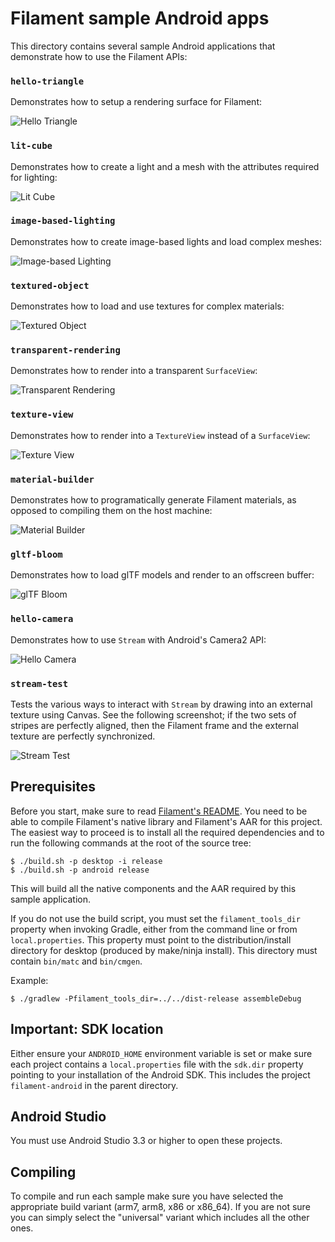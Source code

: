 # Filament sample Android apps

This directory contains several sample Android applications that demonstrate how to use the
Filament APIs:

### `hello-triangle`

Demonstrates how to setup a rendering surface for Filament:

![Hello Triangle](../../docs/images/samples/sample_hello_triangle.jpg)

### `lit-cube`

Demonstrates how to create a light and a mesh with the attributes required for lighting:

![Lit Cube](../../docs/images/samples/sample_lit_cube.jpg)

### `image-based-lighting`

Demonstrates how to create image-based lights and load complex meshes:

![Image-based Lighting](../../docs/images/samples/sample_image_based_lighting.jpg)

### `textured-object`

Demonstrates how to load and use textures for complex materials:

![Textured Object](../../docs/images/samples/sample_textured_object.jpg)

### `transparent-rendering`

Demonstrates how to render into a transparent `SurfaceView`:

![Transparent Rendering](../../docs/images/samples/sample_transparent_rendering.jpg)

### `texture-view`

Demonstrates how to render into a `TextureView` instead of a `SurfaceView`:

![Texture View](../../docs/images/samples/sample_texture_view.jpg)

### `material-builder`

Demonstrates how to programatically generate Filament materials, as opposed to compiling them on the
host machine:

![Material Builder](../../docs/images/samples/sample_image_based_lighting.jpg)

### `gltf-bloom`

Demonstrates how to load glTF models and render to an offscreen buffer:

![glTF Bloom](../../docs/images/samples/sample_gltf_bloom.jpg)

### `hello-camera`

Demonstrates how to use `Stream` with Android's Camera2 API:

![Hello Camera](../../docs/images/samples/sample_hello_camera.jpg)

### `stream-test`

Tests the various ways to interact with `Stream` by drawing into an external texture using Canvas.
See the following screenshot; if the two sets of stripes are perfectly aligned, then the Filament
frame and the external texture are perfectly synchronized.

![Stream Test](../../docs/images/samples/sample_stream_test.jpg)

## Prerequisites

Before you start, make sure to read [Filament's README](../../README.md). You need to be able to
compile Filament's native library and Filament's AAR for this project. The easiest way to proceed
is to install all the required dependencies and to run the following commands at the root of the
source tree:

```
$ ./build.sh -p desktop -i release
$ ./build.sh -p android release
```

This will build all the native components and the AAR required by this sample application.

If you do not use the build script, you must set the `filament_tools_dir` property when invoking
Gradle, either from the command line or from `local.properties`. This property must point to the
distribution/install directory for desktop (produced by make/ninja install). This directory must
contain `bin/matc` and `bin/cmgen`.

Example:
```
$ ./gradlew -Pfilament_tools_dir=../../dist-release assembleDebug
```

## Important: SDK location


Either ensure your `ANDROID_HOME` environment variable is set or make sure each project contains a
`local.properties` file with the `sdk.dir` property pointing to your installation of the Android
SDK. This includes the project `filament-android` in the parent directory.

## Android Studio

You must use Android Studio 3.3 or higher to open these projects.

## Compiling

To compile and run each sample make sure you have selected the appropriate build variant
(arm7, arm8, x86 or x86_64). If you are not sure you can simply select the "universal"
variant which includes all the other ones.
